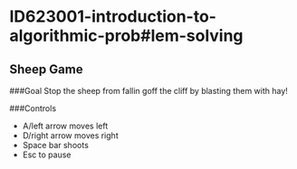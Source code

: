 # ID623001-introduction-to-algorithmic-prob#lem-solving
## Sheep Game

###Goal
Stop the sheep from fallin goff the cliff by blasting them with hay!

###Controls
- A/left arrow moves left
- D/right arrow moves right
- Space bar shoots
- Esc to pause 
